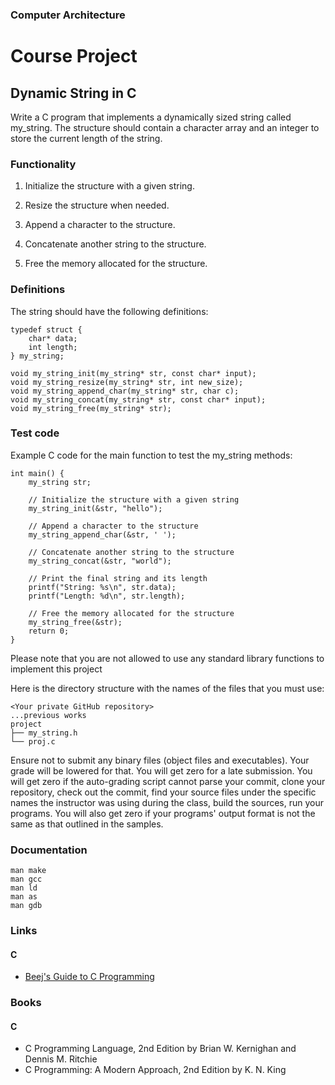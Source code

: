 ### Computer Architecture
# Course Project
## Dynamic String in C

Write a C program that implements a dynamically sized string called my_string. The structure should contain a character array and an integer to store the current length of the string. 

### Functionality  
1. Initialize the structure with a given string.

2. Resize the structure when needed.  

3. Append a character to the structure.  

4. Concatenate another string to the structure.  

5. Free the memory allocated for the structure.  

### Definitions  
The string should have the following definitions:
```
typedef struct {
    char* data;
    int length;
} my_string;

void my_string_init(my_string* str, const char* input);
void my_string_resize(my_string* str, int new_size);
void my_string_append_char(my_string* str, char c);
void my_string_concat(my_string* str, const char* input);
void my_string_free(my_string* str);
```
### Test code  
Example C code for the main function to test the my_string methods:

```
int main() {
    my_string str;

    // Initialize the structure with a given string
    my_string_init(&str, "hello");

    // Append a character to the structure
    my_string_append_char(&str, ' ');

    // Concatenate another string to the structure
    my_string_concat(&str, "world");

    // Print the final string and its length
    printf("String: %s\n", str.data);
    printf("Length: %d\n", str.length);

    // Free the memory allocated for the structure
    my_string_free(&str);
    return 0;
}
```
Please note that you are not allowed to use any standard library functions to implement this project

Here is the directory structure with the names of the files that you must use:
```
<Your private GitHub repository>
...previous works
project
├── my_string.h
└── proj.c
```
Ensure not to submit any binary files (object files and executables). Your grade
will be lowered for that. You will get zero for a late submission. You will get
zero if the auto-grading script cannot parse your commit, clone your repository,
check out the commit, find your source files under the specific names the
instructor was using during the class, build the sources, run your programs. You
will also get zero if your programs' output format is not the same as that
outlined in the samples.

### Documentation

    man make
    man gcc
    man ld
    man as
    man gdb

### Links

#### C

* [Beej's Guide to C Programming](https://beej.us/guide/bgc)

### Books

#### C

* C Programming Language, 2nd Edition by Brian W. Kernighan and Dennis M. Ritchie
* C Programming: A Modern Approach, 2nd Edition by K. N. King
